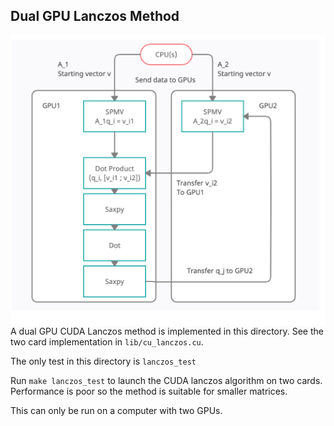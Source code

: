 ## Dual GPU Lanczos Method

<img align="right" src="../.images/2Lanczos.png">

A dual GPU CUDA Lanczos method is implemented in this directory. See the two card implementation in ```lib/cu_lanczos.cu```.

The only test in this directory is ```lanczos_test```

Run ```make lanczos_test``` to launch the CUDA lanczos algorithm on two cards. Performance is poor so the method is suitable for smaller matrices.

This can only be run on a computer with two GPUs.
